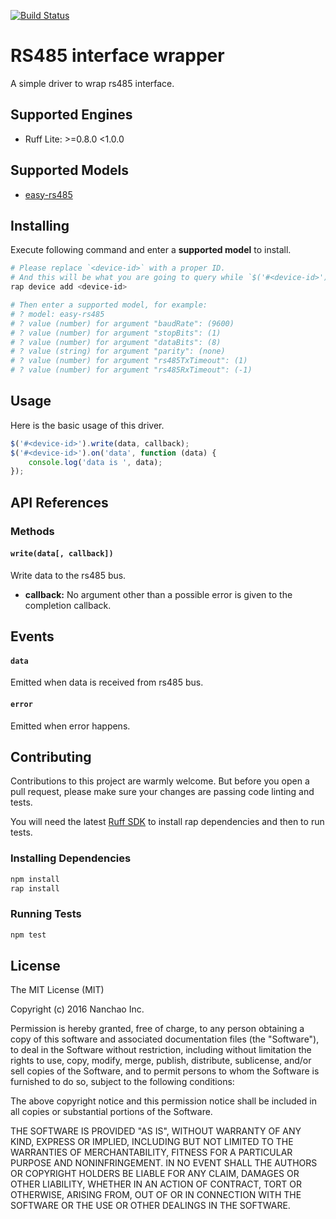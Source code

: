 [![Build Status](https://travis-ci.org/ruff-drivers/easy-rs485.svg)](https://travis-ci.org/ruff-drivers/easy-rs485)

# RS485 interface wrapper

A simple driver to wrap rs485 interface.

## Supported Engines

* Ruff Lite: >=0.8.0 <1.0.0

## Supported Models

- [easy-rs485](https://rap.ruff.io/devices/easy-rs485)

## Installing

Execute following command and enter a **supported model** to install.

```sh
# Please replace `<device-id>` with a proper ID.
# And this will be what you are going to query while `$('#<device-id>')`.
rap device add <device-id>

# Then enter a supported model, for example:
# ? model: easy-rs485
# ? value (number) for argument "baudRate": (9600)
# ? value (number) for argument "stopBits": (1)
# ? value (number) for argument "dataBits": (8)
# ? value (string) for argument "parity": (none)
# ? value (number) for argument "rs485TxTimeout": (1)
# ? value (number) for argument "rs485RxTimeout": (-1)
```

## Usage

Here is the basic usage of this driver.

```js
$('#<device-id>').write(data, callback);
$('#<device-id>').on('data', function (data) {
    console.log('data is ', data);
});
```

## API References

### Methods

#### `write(data[, callback])`

Write data to the rs485 bus.

- **callback:** No argument other than a possible error is given to the completion callback.

## Events

#### `data`

Emitted when data is received from rs485 bus.

#### `error`

Emitted when error happens.

## Contributing

Contributions to this project are warmly welcome. But before you open a pull request, please make sure your changes are passing code linting and tests.

You will need the latest [Ruff SDK](https://ruff.io/zh-cn/docs/download.html) to install rap dependencies and then to run tests.

### Installing Dependencies

```sh
npm install
rap install
```

### Running Tests

```sh
npm test
```

## License

The MIT License (MIT)

Copyright (c) 2016 Nanchao Inc.

Permission is hereby granted, free of charge, to any person obtaining a copy of this software and associated documentation files (the "Software"), to deal in the Software without restriction, including without limitation the rights to use, copy, modify, merge, publish, distribute, sublicense, and/or sell copies of the Software, and to permit persons to whom the Software is furnished to do so, subject to the following conditions:

The above copyright notice and this permission notice shall be included in all copies or substantial portions of the Software.

THE SOFTWARE IS PROVIDED "AS IS", WITHOUT WARRANTY OF ANY KIND, EXPRESS OR IMPLIED, INCLUDING BUT NOT LIMITED TO THE WARRANTIES OF MERCHANTABILITY, FITNESS FOR A PARTICULAR PURPOSE AND NONINFRINGEMENT. IN NO EVENT SHALL THE AUTHORS OR COPYRIGHT HOLDERS BE LIABLE FOR ANY CLAIM, DAMAGES OR OTHER LIABILITY, WHETHER IN AN ACTION OF CONTRACT, TORT OR OTHERWISE, ARISING FROM, OUT OF OR IN CONNECTION WITH THE SOFTWARE OR THE USE OR OTHER DEALINGS IN THE SOFTWARE.
